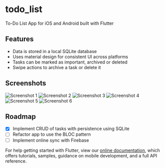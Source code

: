 # todo_list

To-Do List App for iOS and Android built with Flutter

## Features
- Data is stored in a local SQLite database
- Uses material design for consistent UI across platforms
- Tasks can be marked as important, archived or deleted
- Swipe actions to archive a task or delete it

## Screenshots
![Screenshot 1](screenshots/device0.png)
![Screenshot 2](screenshots/device1.png)
![Screenshot 3](screenshots/device2.png)
![Screenshot 4](screenshots/device3.png)
![Screenshot 5](screenshots/device4.png)
![Screenshot 6](screenshots/device5.png)


## Roadmap
- [x] Implement CRUD of tasks with persistence using SQLite
- [ ] Refactor app to use the BLOC pattern
- [ ] Implement online sync with Firebase

For help getting started with Flutter, view our 
[online documentation](https://flutter.io/docs), which offers tutorials, 
samples, guidance on mobile development, and a full API reference.
